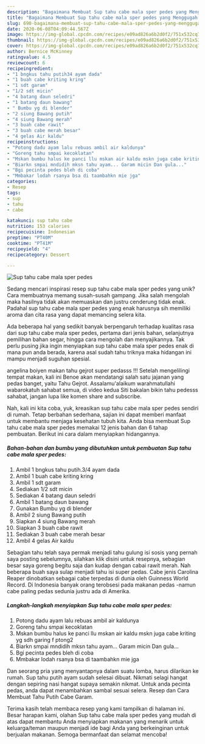 ```yaml
---
description: "Bagaimana Membuat Sup tahu cabe mala sper pedes yang Menggugah Selera"
title: "Bagaimana Membuat Sup tahu cabe mala sper pedes yang Menggugah Selera"
slug: 690-bagaimana-membuat-sup-tahu-cabe-mala-sper-pedes-yang-menggugah-selera
date: 2020-06-08T04:09:44.567Z
image: https://img-global.cpcdn.com/recipes/e09ad826a6b2d0f2/751x532cq70/sup-tahu-cabe-mala-sper-pedes-foto-resep-utama.jpg
thumbnail: https://img-global.cpcdn.com/recipes/e09ad826a6b2d0f2/751x532cq70/sup-tahu-cabe-mala-sper-pedes-foto-resep-utama.jpg
cover: https://img-global.cpcdn.com/recipes/e09ad826a6b2d0f2/751x532cq70/sup-tahu-cabe-mala-sper-pedes-foto-resep-utama.jpg
author: Bernice McKinney
ratingvalue: 4.5
reviewcount: 6
recipeingredient:
- "1 bngkus tahu putih34 ayam dada"
- "1 buah cabe kriting kring"
- "1 sdt garam"
- "1/2 sdt micin"
- "4 batang daun seledri"
- "1 batang daun bawang"
- " Bumbu yg di blender"
- "2 siung Bawang putih"
- "4 siung Bawang merah"
- "3 buah cabe rawit"
- "3 buah cabe merah besar"
- "4 gelas Air kaldu"
recipeinstructions:
- "Potong dadu ayam lalu rebuas ambil air kaldunya"
- "Goreng tahu smpai kecoklatan"
- "Mskan bumbu halus ke panci llu mskan air kaldu mskn juga cabe kriting yg sdh garing f ptong2"
- "Biarkn smpai mndidih mksn tahu ayam... Garam micin Dan gula..."
- "Bgi pecinta pedes bleh di coba"
- "Mmbakar lodah rsanya bsa di taambahkn mie jga"
categories:
- Resep
tags:
- sup
- tahu
- cabe

katakunci: sup tahu cabe 
nutrition: 153 calories
recipecuisine: Indonesian
preptime: "PT40M"
cooktime: "PT41M"
recipeyield: "4"
recipecategory: Dessert

---
```



![Sup tahu cabe mala sper pedes](https://img-global.cpcdn.com/recipes/e09ad826a6b2d0f2/751x532cq70/sup-tahu-cabe-mala-sper-pedes-foto-resep-utama.jpg)

Sedang mencari inspirasi resep sup tahu cabe mala sper pedes yang unik? Cara membuatnya memang susah-susah gampang. Jika salah mengolah maka hasilnya tidak akan memuaskan dan justru cenderung tidak enak. Padahal sup tahu cabe mala sper pedes yang enak harusnya sih memiliki aroma dan cita rasa yang dapat memancing selera kita.

Ada beberapa hal yang sedikit banyak berpengaruh terhadap kualitas rasa dari sup tahu cabe mala sper pedes, pertama dari jenis bahan, selanjutnya pemilihan bahan segar, hingga cara mengolah dan menyajikannya. Tak perlu pusing jika ingin menyiapkan sup tahu cabe mala sper pedes enak di mana pun anda berada, karena asal sudah tahu triknya maka hidangan ini mampu menjadi suguhan spesial.

angelina boiyen makan tahu gejrot super pedasss !!! Setelah mengelilingi tempat makan, kali ini Benoe akan mendatangi salah satu jajanan yang pedas banget, yaitu Tahu Gejrot. Assalamu&#39;alaikum warahmatullahi wabarokatuh sahabat semua, di video kedua Siti bakalan bikin tahu pedesss sahabat, jangan lupa like komen share and subscribe.


Nah, kali ini kita coba, yuk, kreasikan sup tahu cabe mala sper pedes sendiri di rumah. Tetap berbahan sederhana, sajian ini dapat memberi manfaat untuk membantu menjaga kesehatan tubuh kita. Anda bisa membuat Sup tahu cabe mala sper pedes memakai 12 jenis bahan dan 6 tahap pembuatan. Berikut ini cara dalam menyiapkan hidangannya.

<!--inarticleads1-->

##### Bahan-bahan dan bumbu yang dibutuhkan untuk pembuatan Sup tahu cabe mala sper pedes:

1. Ambil 1 bngkus tahu putih.3/4 ayam dada
1. Ambil 1 buah cabe kriting kring
1. Ambil 1 sdt garam
1. Sediakan 1/2 sdt micin
1. Sediakan 4 batang daun seledri
1. Ambil 1 batang daun bawang
1. Gunakan  Bumbu yg di blender
1. Ambil 2 siung Bawang putih
1. Siapkan 4 siung Bawang merah
1. Siapkan 3 buah cabe rawit
1. Sediakan 3 buah cabe merah besar
1. Ambil 4 gelas Air kaldu


Sebagian tahu telah saya permak menjadi tahu gulung isi sosis yang pernah saya posting sebelumnya, silahkan klik disini untuk resepnya, sebagian besar saya goreng begitu saja dan kudap dengan cabai rawit merah. Nah beberapa buah saya sulap menjadi tahu isi super pedas. Cabe jenis Carolina Reaper dinobatkan sebagai cabe terpedas di dunia oleh Guinness World Record. Di Indonesia banyak orang terobsesi pada makanan pedas -namun cabe paling pedas sedunia justru ada di Amerika. 

<!--inarticleads2-->

##### Langkah-langkah menyiapkan Sup tahu cabe mala sper pedes:

1. Potong dadu ayam lalu rebuas ambil air kaldunya
1. Goreng tahu smpai kecoklatan
1. Mskan bumbu halus ke panci llu mskan air kaldu mskn juga cabe kriting yg sdh garing f ptong2
1. Biarkn smpai mndidih mksn tahu ayam... Garam micin Dan gula...
1. Bgi pecinta pedes bleh di coba
1. Mmbakar lodah rsanya bsa di taambahkn mie jga


Dan seorang pria yang menyantapnya dalam suatu lomba, harus dilarikan ke rumah. Sup tahu putih ayam sudah selesai dibuat. Nikmati selagi hangat dengan sepiring nasi hangat supaya semakin nikmat. Untuk anda pecinta pedas, anda dapat menambahkan sambal sesuai selera. Resep dan Cara Membuat Tahu Putih Cabe Garam. 

Terima kasih telah membaca resep yang kami tampilkan di halaman ini. Besar harapan kami, olahan Sup tahu cabe mala sper pedes yang mudah di atas dapat membantu Anda menyiapkan makanan yang menarik untuk keluarga/teman maupun menjadi ide bagi Anda yang berkeinginan untuk berjualan makanan. Semoga bermanfaat dan selamat mencoba!
